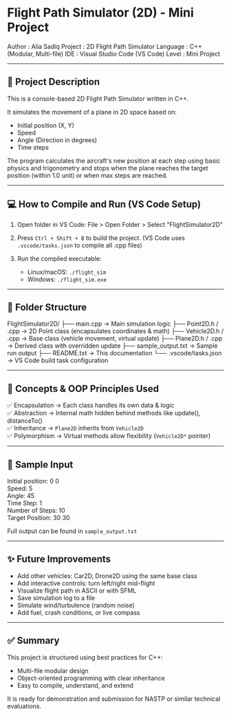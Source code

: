 Flight Path Simulator (2D) - Mini Project
=========================================

Author     : Alia Sadiq
Project    : 2D Flight Path Simulator
Language   : C++ (Modular, Multi-file)
IDE        : Visual Studio Code (VS Code)
Level      : Mini Project

------------------------------------------------------------
📌 Project Description
------------------------------------------------------------

This is a console-based 2D Flight Path Simulator written in C++.

It simulates the movement of a plane in 2D space based on:
- Initial position (X, Y)
- Speed
- Angle (Direction in degrees)
- Time steps

The program calculates the aircraft's new position at each step using basic physics and trigonometry and stops when the plane reaches the target position (within 1.0 unit) or when max steps are reached.

------------------------------------------------------------
💻 How to Compile and Run (VS Code Setup)
------------------------------------------------------------

1. Open folder in VS Code:
   File > Open Folder > Select "FlightSimulator2D"

2. Press `Ctrl + Shift + B` to build the project.
   (VS Code uses `.vscode/tasks.json` to compile all .cpp files)

3. Run the compiled executable:
   - Linux/macOS: `./flight_sim`
   - Windows: `./flight_sim.exe`

------------------------------------------------------------
📂 Folder Structure
------------------------------------------------------------

FlightSimulator2D/
├── main.cpp             → Main simulation logic
├── Point2D.h / .cpp     → 2D Point class (encapsulates coordinates & math)
├── Vehicle2D.h / .cpp   → Base class (vehicle movement, virtual update)
├── Plane2D.h / .cpp     → Derived class with overridden update
├── sample_output.txt    → Sample run output
├── README.txt           → This documentation
└── .vscode/tasks.json   → VS Code build task configuration

------------------------------------------------------------
🎯 Concepts & OOP Principles Used
------------------------------------------------------------

✅ Encapsulation   → Each class handles its own data & logic  
✅ Abstraction     → Internal math hidden behind methods like update(), distanceTo()  
✅ Inheritance     → `Plane2D` inherits from `Vehicle2D`  
✅ Polymorphism    → Virtual methods allow flexibility (`Vehicle2D*` pointer)

------------------------------------------------------------
🧪 Sample Input
------------------------------------------------------------

Initial position: 0 0  
Speed: 5  
Angle: 45  
Time Step: 1  
Number of Steps: 10  
Target Position: 30 30

Full output can be found in `sample_output.txt`

------------------------------------------------------------
✨ Future Improvements
------------------------------------------------------------

- Add other vehicles: Car2D, Drone2D using the same base class  
- Add interactive controls: turn left/right mid-flight  
- Visualize flight path in ASCII or with SFML  
- Save simulation log to a file  
- Simulate wind/turbulence (random noise)  
- Add fuel, crash conditions, or live compass

------------------------------------------------------------
✅ Summary
------------------------------------------------------------

This project is structured using best practices for C++:
- Multi-file modular design
- Object-oriented programming with clear inheritance
- Easy to compile, understand, and extend

It is ready for demonstration and submission for NASTP or similar technical evaluations.
